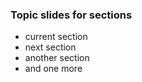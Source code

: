 <!-- .element: class="toc" -->
<!-- .slide: data-menu-title="Creating a TOC Slide - Example" -->

### Topic slides for sections

* current section<!-- .element: class="current-item" -->
* next section
* another section
* and one more

<i class="fa fa-cloud fa-lg"></i>
